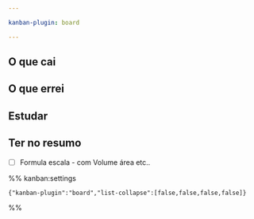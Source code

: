 ```yaml
---

kanban-plugin: board

---
```


## O que cai



## O que errei



## Estudar



## Ter no resumo

- [ ] Formula escala - com Volume área etc..




%% kanban:settings
```
{"kanban-plugin":"board","list-collapse":[false,false,false,false]}
```
%%